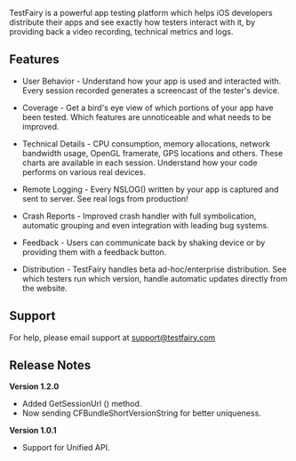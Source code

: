 TestFairy is a powerful app testing platform which helps iOS developers distribute their apps and see exactly how testers interact with it, by providing back a video recording, technical metrics and logs.

## Features

* User Behavior - Understand how your app is used and interacted with. Every session recorded generates a screencast of the tester's device.

* Coverage - Get a bird's eye view of which portions of your app have been tested. Which features are unnoticeable and what needs to be improved.

* Technical Details - CPU consumption, memory allocations, network bandwidth usage, OpenGL framerate, GPS locations and others. These charts are
available in each session. Understand how your code performs on various real devices.

* Remote Logging - Every NSLOG() written by your app is captured and sent to server. See real logs from production!

* Crash Reports - Improved crash handler with full symbolication, automatic grouping and even integration with leading bug systems.

* Feedback - Users can communicate back by shaking device or by providing them with a feedback button.

* Distribution - TestFairy handles beta ad-hoc/enterprise distribution. See which testers run which version, handle automatic updates directly from the website.

## Support

For help, please email support at support@testfairy.com 

## Release Notes

**Version 1.2.0**

* Added GetSessionUrl () method.
* Now sending CFBundleShortVersionString for better uniqueness.

**Version 1.0.1**

* Support for Unified API.

